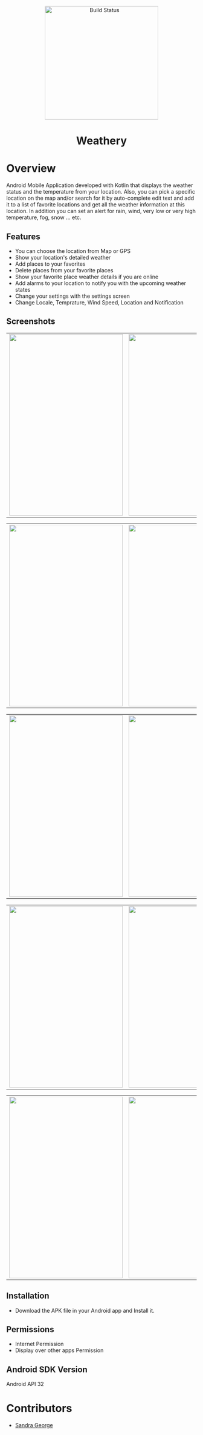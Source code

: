<p align="center">
   <img src="https://github.com/SandraGeorge19/Weathery/blob/main/app/src/main/res/drawable-v24/logo.jpg" alt="Build Status" width="300">
</p>
<h1 align="center"> Weathery </h1>

# Overview
Android Mobile Application developed with Kotlin that displays the weather status and the temperature from your location. Also, you can pick a specific location on the map and/or search for it by auto-complete edit text and add it to a list of favorite locations and get all the weather information at this location. 
In addition you can set an alert for rain, wind, very low or very high temperature, fog, snow … etc.

## Features
- You can choose the location from Map or GPS
- Show your location's detailed weather
- Add places to your favorites
- Delete places from your favorite places
- Show your favorite place weather details if you are online
- Add alarms to your location to notify you with the upcoming weather states
- Change your settings with the settings screen
- Change Locale, Temprature, Wind Speed, Location and Notification


## Screenshots
<table>
  <tr>
    <td><img src="https://github.com/SandraGeorge19/Weathery/blob/main/app/src/main/res/drawable-v24/a01.jpg" width=300 height=480></td>
    <td><img src="https://github.com/SandraGeorge19/Weathery/blob/main/app/src/main/res/drawable-v24/a02.jpg" width=300 height=480></td>
    <td><img src="https://github.com/SandraGeorge19/Weathery/blob/main/app/src/main/res/drawable-v24/a03.jpg" width=300 height=480></td> 

  </tr>
 </table>
 <table>
   <tr>
     <td><img src="https://github.com/SandraGeorge19/Weathery/blob/main/app/src/main/res/drawable-v24/a04.jpg" width=300 height=480></td>
     <td><img src="https://github.com/SandraGeorge19/Weathery/blob/main/app/src/main/res/drawable-v24/a05.jpg" width=300 height=480></td>
     <td><img src="https://github.com/SandraGeorge19/Weathery/blob/main/app/src/main/res/drawable-v24/a06.jpg" width=300 height=480></td>
   </tr>
  </table>
  <table>
    <tr>
      <td><img src="https://github.com/SandraGeorge19/Weathery/blob/main/app/src/main/res/drawable-v24/a07.jpg" width=300 height=480></td>
      <td><img src="https://github.com/SandraGeorge19/Weathery/blob/main/app/src/main/res/drawable-v24/a08.jpg" width=300 height=480></td>
      <td><img src="https://github.com/SandraGeorge19/Weathery/blob/main/app/src/main/res/drawable-v24/a09.jpg" width=300 height=480></td>
    </tr>
   </table>
   <table>
     <tr>
       <td><img src="https://github.com/SandraGeorge19/Weathery/blob/main/app/src/main/res/drawable-v24/a10.jpg" width=300 height=480></td>
       <td><img src="https://github.com/SandraGeorge19/Weathery/blob/main/app/src/main/res/drawable-v24/a11.jpg" width=300 height=480></td>
       <td><img src="https://github.com/SandraGeorge19/Weathery/blob/main/app/src/main/res/drawable-v24/a12.jpg" width=300 height=480></td>
     </tr>
    </table>


<table>
  <tr>
    <td><img src="https://github.com/SandraGeorge19/Weathery/blob/main/app/src/main/res/drawable-v24/a13.jpg" width=300 height=480></td>
    <td><img src="https://github.com/SandraGeorge19/Weathery/blob/main/app/src/main/res/drawable-v24/a14.jpg" width=300 height=480></td>
  </tr>
 </table>
 

## Installation
- Download the APK file in your Android app and Install it.

## Permissions
- Internet Permission
- Display over other apps Permission

## Android SDK Version
Android API 32

# Contributors
- [Sandra George](https://github.com/SandraGeorge19)
